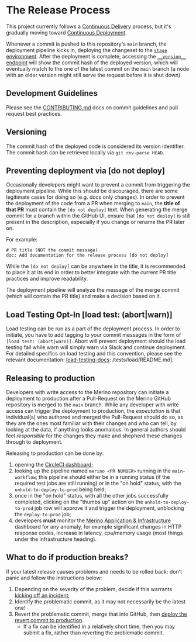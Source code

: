 # The Release Process

This project currently follows a [Continuous Delivery][continuous_delivery] process, but it's gradually moving toward [Continuous Deployment][continuous_deployment].

[continuous_delivery]: https://en.wikipedia.org/wiki/Continuous_delivery
[continuous_deployment]: https://en.wikipedia.org/wiki/Continuous_deployment

Whenever a commit is pushed to this repository's `main` branch, the deployment pipeline kicks in, deploying the changeset to the [`stage` environment](../firefox.md#stage).
After the deployment is complete, accessing the [`__version__` endpoint][stage_version] will show the commit hash of the deployed version, which will eventually match to the one of the latest commit on the `main` branch (a node with an older version might still serve the request before it is shut down).

[stage_version]: https://stage.merino.nonprod.cloudops.mozgcp.net/__version__

## Development Guidelines
Please see the [CONTRIBUTING.md][contributing] docs on commit guidelines and pull request best practices.

## Versioning
The commit hash of the deployed code is considered its version identifier. The commit hash can be retrieved locally via `git rev-parse HEAD`.

## Preventing deployment via [do not deploy]
Occasionally developers might want to prevent a commit from triggering the deployment pipeline. While this should be discouraged, there are some legitimate cases for doing so (e.g. docs only changes).
In order to prevent the deployment of the code from a PR when merging to `main`, the **title of that PR** must contain the `[do not deploy]` text. When generating the merge commit for a branch within the GitHub UI, ensure that `[do not deploy]` is still present in the description, especially if you change or rename the PR later on.

For example:

```
# PR title (NOT the commit message)
doc: Add documentation for the release process [do not deploy]
```

While the `[do not deploy]` can be anywhere in the title, it is recommended to place it at its end in order to better integrate with the current PR title practices and improve readability.

The deployment pipeline will analyze the message of the merge commit (which will contain the PR title) and make a decision based on it.


## Load Testing Opt-In [load test: (abort|warn)]
Load testing can be run as a part of the deployment process. In order to initiate, you have to add tagging to your commit messages in the form of `[load test: (abort|warn)]`. Abort will prevent deployment should the load testing fail while warn will simply warn via Slack and continue deployment. For detailed specifics on load testing and this convention, please see the relevant documentation: [load-testing-docs]: /tests/load/README.md].

## Releasing to production
Developers with write access to the Merino repository can initiate a deployment to production after a Pull-Request on the Merino GitHub repository is merged to the `main` branch.
While any developer with write access can trigger the deployment to production, the _expectation_ is that individual(s) who authored and merged the Pull-Request should do so, as they are the ones most familiar with their changes and who can tell, by looking at the data, if anything looks anomalous.
In general authors should feel _responsible_ for the changes they make and shepherd these changes through to deployment.

Releasing to production can be done by:

1. opening the [CircleCI dashboard][circleci_dashboard];
2. looking up the pipeline named `merino <PR NUMBER>` running in the `main-workflow`; this pipeline should either be in a running status (if the required test jobs are still running) or in the "on hold" status, with the `unhold-to-deploy-to-prod` being held;
3. once in the "on hold" status, with all the other jobs successfully completed, clicking on the "thumbs up" action on the `unhold-to-deploy-to-prod` job row will approve it and trigger the deployment, unblocking the `deploy-to-prod` job;
4. developers **must** monitor the [Merino Application & Infrastructure][merino_app_info] dashboard for any anomaly, for example significant changes in HTTP response codes, increase in latency, cpu/memory usage (most things under the infrastructure heading).

[circleci_dashboard]: https://app.circleci.com/pipelines/github/mozilla-services/merino-py?branch=main&filter=all
[merino_app_info]: https://earthangel-b40313e5.influxcloud.net/d/rQAfYKIVk/wip-merino-py-application-and-infrastructure?orgId=1&from=now-24h&to=now&var-environment=prodpy&refresh=1m

## What to do if production breaks?
If your latest release causes problems and needs to be rolled back:
don't panic and follow the instructions below:

1. Depending on the severity of the problem, decide if this warrants [kicking off an incident][incident_docs];
2. Identify the problematic commit, as it may not necessarily be the latest one!
3. Revert the problematic commit, merge that into GitHub,
   then [deploy the revert commit to production](#releasing-to-production).
   - If a fix can be identified in a relatively short time,
     then you may submit a fix, rather than reverting the problematic commit.

[incident_docs]: https://mozilla-hub.atlassian.net/wiki/spaces/MIR/overview
[contributing]: ../../CONTRIBUTING.md
[load-testing-docs]: /tests/load/README.md